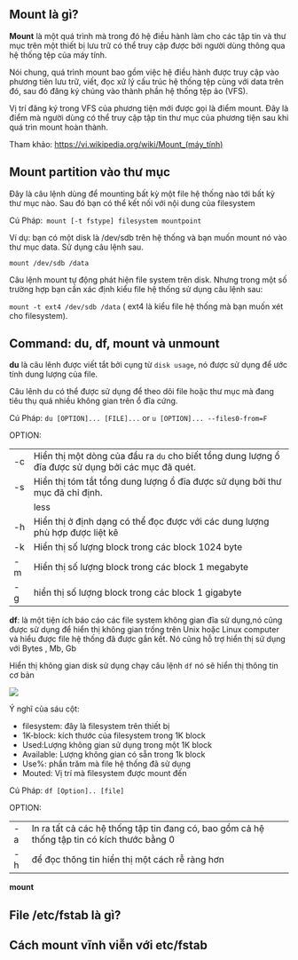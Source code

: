 ## Mount là gì?

**Mount** là một quá trình mà trong đó hệ điều hành làm cho các tập tin và thư mục trên một thiết bị lưu trữ có thể truy cập được bởi người dùng thông qua hệ thống tệp của máy tính.

Nói chung, quá trình mount bao gồm việc hệ điều hành được truy cập vào phương tiên lưu trữ, viết, đọc xử lý cấu trúc hệ thống tệp cùng với data trên đó, sau đó đăng ký chúng vào thành phần hệ thống tệp ảo (VFS).

Vị trí đăng ký trong VFS của phương tiện mới được gọi là điểm mount. Đây là điểm mà người dùng có thể truy cập tập tin thư mục của phương tiện sau khi quá trìn mount hoàn thành.

Tham khảo: https://vi.wikipedia.org/wiki/Mount_(máy_tính)

## Mount partition vào thư mục

Đây là câu lệnh dùng để mounting bất kỳ một file hệ thống nào tới bất kỳ thư mục nào. Sau đó bạn có thể kết nối với nội dung của filesystem

Cú Pháp:` mount [-t fstype] filesystem mountpoint`

Ví dụ: bạn có một disk là /dev/sdb trên hệ thống và bạn muốn mount nó vào thư mục data. Sử dụng câu lệnh sau.

`mount /dev/sdb /data`

Câu lệnh mount tự động phát hiện file system trên disk. Nhưng trong một số trường hợp bạn cần xác định kiểu file hệ thống sử dụng câu lệnh sau:

`mount -t ext4 /dev/sdb /data` ( ext4 là kiểu file hệ thống mà bạn muốn xét cho filesystem).


## Command: du, df, mount và unmount

**du** là câu lênh được viết tắt bởi cụng từ `disk usage`, nó được sử dụng để ước tính dung lượng của file.

Câu lênh du có thể được sử dụng để theo dõi file hoặc thư mục mà đang tiêu thụ quá nhiều không gian trên ổ đĩa cứng.

Cú Pháp: `du [OPTION]... [FILE]...` or `u [OPTION]... --files0-from=F`

OPTION: 

|   |   |
|---|----|
|-c|Hiển thị một dòng của đầu ra `du` cho biết tổng dung lượng ổ đĩa được sử dụng bởi các mục đã quét.|
|-s| Hiển thị tóm tắt tổng dung lượng ổ đĩa được sử dụng bởi thư mục đã chỉ định.|
| |less| Lệnh này tạo ra kết quả gọn gàng và dễ đọc hơn|
| -h| Hiển thị ở định dạng có thể đọc được với các dung lượng phù hợp được liệt kê|
| -k| Hiển thị số lượng block trong các block 1024 byte|
|-m| Hiển thị số lượng block trong các block 1 megabyte|
|-g| hiển thị số lượng block trong các block 1 gigabyte|

**df**: là một tiện ích báo cáo các file system không gian đĩa sử dụng,nó cũng được sử dụng để hiển thị không gian trống trên Unix hoặc Linux computer và hiểu được file hệ thống đã được gắn kết. Nó cũng hỗ trợ hiển thị sử dụng với Bytes , Mb, Gb

Hiển thị không gian disk sử dụng chạy câu lệnh `df` nó sẽ hiển thị thông tin cơ bản 

<img src="https://i.imgur.com/DAyAquk.png">

Ý nghĩ của sáu cột:
- filesystem: đây là filesystem trên thiết bị
- 1K-block: kích thước của filesystem trong 1K block
- Used:Lượng không gian sử dụng trong một 1K block
- Available: Lượng không gian có sẵn trong 1k block
- Use%: phần trăm mà file hệ thống đã sử dụng
- Mouted: Vị trí mà filesystem được mount đến

Cú Pháp: `df [Option].. [file]`

OPTION:

|  |   |
|---|---| 
|-a| In ra tất cả các hệ thống tập tin đang có, bao gồm cả hệ thống tập tin có kích thước bằng 0|
|-h| để đọc thông tin hiển thị một cách rễ ràng hơn|


**mount**


## File /etc/fstab là gì?

## Cách mount vĩnh viễn với etc/fstab

